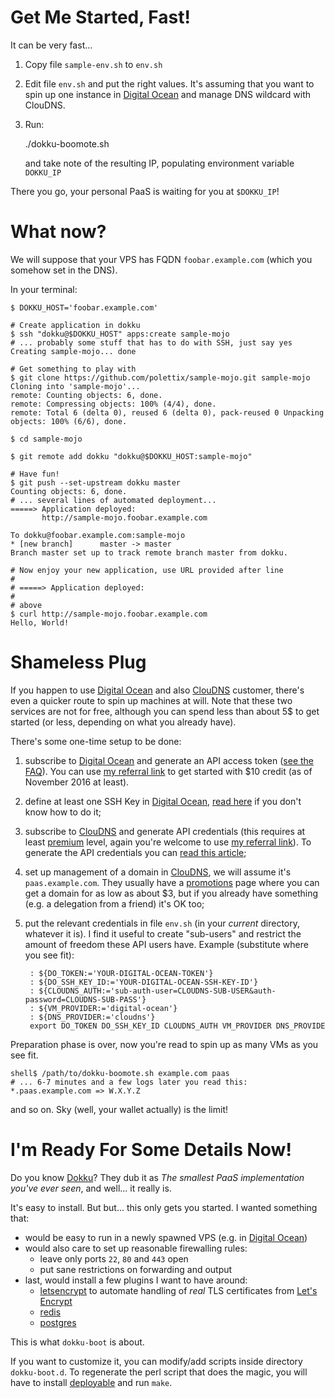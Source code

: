 # Get Me Started, Fast!

It can be very fast...

1. Copy file `sample-env.sh` to `env.sh`

2. Edit file `env.sh` and put the right values. It's assuming that you
   want to spin up one instance in [Digital Ocean][] and manage DNS
   wildcard with ClouDNS.

3. Run:

      ./dokku-boomote.sh

   and take note of the resulting IP, populating environment variable
   `DOKKU_IP`

There you go, your personal PaaS is waiting for you at `$DOKKU_IP`!

# What now?

We will suppose that your VPS has FQDN `foobar.example.com` (which you
somehow set in the DNS).

In your terminal:

    $ DOKKU_HOST='foobar.example.com'

    # Create application in dokku
    $ ssh "dokku@$DOKKU_HOST" apps:create sample-mojo
    # ... probably some stuff that has to do with SSH, just say yes
    Creating sample-mojo... done

    # Get something to play with
    $ git clone https://github.com/polettix/sample-mojo.git sample-mojo
    Cloning into 'sample-mojo'...
    remote: Counting objects: 6, done.
    remote: Compressing objects: 100% (4/4), done.
    remote: Total 6 (delta 0), reused 6 (delta 0), pack-reused 0 Unpacking
    objects: 100% (6/6), done.

    $ cd sample-mojo

    $ git remote add dokku "dokku@$DOKKU_HOST:sample-mojo"
    
    # Have fun!
    $ git push --set-upstream dokku master
    Counting objects: 6, done.
    # ... several lines of automated deployment...
    =====> Application deployed:
           http://sample-mojo.foobar.example.com

    To dokku@foobar.example.com:sample-mojo
    * [new branch]      master -> master
    Branch master set up to track remote branch master from dokku.

    # Now enjoy your new application, use URL provided after line
    #
    # =====> Application deployed:
    #
    # above
    $ curl http://sample-mojo.foobar.example.com
    Hello, World!

# Shameless Plug

If you happen to use [Digital Ocean][] and also [ClouDNS][] customer, there's
even a quicker route to spin up machines at will. Note that these two services
are not for free, although you can spend less than about 5$ to get started (or
less, depending on what you already have).

There's some one-time setup to be done:

1. subscribe to [Digital Ocean][] and generate an API access token ([see the
   FAQ][do-api-faq]). You can use [my referral link][do-referral] to get
   started with $10 credit (as of November 2016 at least).
   
2. define at least one SSH Key in [Digital Ocean][], [read here][do-ssh-keys]
   if you don't know how to do it;

3. subscribe to [ClouDNS][] and generate API credentials (this requires at
   least [premium][cloudns-premium] level, again you're welcome to use [my
   referral link][cloudns-referral]). To generate the API credentials you can
   [read this article][cloudns-api-help];

4. set up management of a domain in [ClouDNS][], we will assume it's
   `paas.example.com`. They usually have a [promotions][cloudns-promotions]
   page where you can get a domain for as low as about $3, but if you already
   have something (e.g. a delegation from a friend) it's OK too;

5. put the relevant credentials in file `env.sh` (in your *current* directory,
   whatever it is). I find it useful to create "sub-users" and restrict the
   amount of freedom these API users have. Example (substitute where you see
   fit):

        : ${DO_TOKEN:='YOUR-DIGITAL-OCEAN-TOKEN'}
        : ${DO_SSH_KEY_ID:='YOUR-DIGITAL-OCEAN-SSH-KEY-ID'}
        : ${CLOUDNS_AUTH:='sub-auth-user=CLOUDNS-SUB-USER&auth-password=CLOUDNS-SUB-PASS'}
        : ${VM_PROVIDER:='digital-ocean'}
        : ${DNS_PROVIDER:='cloudns'}
        export DO_TOKEN DO_SSH_KEY_ID CLOUDNS_AUTH VM_PROVIDER DNS_PROVIDE

Preparation phase is over, now you're read to spin up as many VMs as you see
fit.

    shell$ /path/to/dokku-boomote.sh example.com paas
    # ... 6-7 minutes and a few logs later you read this:
    *.paas.example.com => W.X.Y.Z

and so on. Sky (well, your wallet actually) is the limit!

# I'm Ready For Some Details Now!

Do you know [Dokku][]? They dub it as *The smallest PaaS implementation
you've ever seen*, and well... it really is.

It's easy to install. But but... this only gets you started. I wanted
something that:

- would be easy to run in a newly spawned VPS (e.g. in [Digital Ocean][])
- would also care to set up reasonable firewalling rules:
    - leave only ports `22`, `80` and `443` open
    - put sane restrictions on forwarding and output
- last, would install a few plugins I want to have around:
    - [letsencrypt][] to automate handling of *real* TLS certificates from
      [Let's Encrypt][]
    - [redis][]
    - [postgres][]

This is what `dokku-boot` is about.

If you want to customize it, you can modify/add scripts inside directory
`dokku-boot.d`. To regenerate the perl script that does the magic, you
will have to install [deployable][] and run `make`.


[Dokku]: http://dokku.viewdocs.io/dokku/
[Digital Ocean]: https://www.digitalocean.com/
[letsencrypt]: https://github.com/dokku/dokku-letsencrypt
[redis]: https://github.com/dokku/dokku-redis
[postgres]: https://github.com/dokku/dokku-postgres
[Let's Encrypt]: https://letsencrypt.org/
[deployable]: http://repo.or.cz/deployable.git
[ClouDNS]: https://www.cloudns.net/
[do-api-faq]: https://www.digitalocean.com/help/api/
[do-referral]: https://m.do.co/c/56e1ceafe14a
[cloudns-premium]: https://www.cloudns.net/premium/
[cloudns-referral]: http://www.cloudns.net/aff/id/84226/
[cloudns-api-help]: https://www.cloudns.net/wiki/article/42/
[do-ssh-keys]: https://www.digitalocean.com/community/tutorials/how-to-set-up-ssh-keys--2
[cloudns-promotions]: https://www.cloudns.net/domain-pricing-list/category/promotions/
